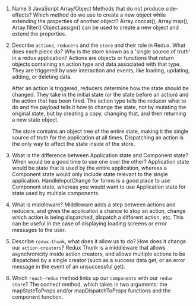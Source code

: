 1.  Name 3 JavaScript Array/Object Methods that do not produce side-effects? Which method do we use to create a new object while extending the properties of another object?
    Array.concat(), Array.map(), Array.filter()
    Object.assign() can be used to create a new object and extend the properties.

1.  Describe `actions`, `reducers` and the `store` and their role in Redux. What does each piece do? Why is the store known as a 'single source of truth' in a redux application?
    Actions are objects or functions that return objects containing an action type and data associated with that type. They are triggered by user interaction and events, like loading, updating, adding, or deleting data.

    After an action is triggered, reducers determine how the state should be changed. They take in the initial state (or the state before an action) and the action that has been fired. The action type tells the reducer what to do and the payload tells it how to change the state, not by mutating the original state, but by creating a copy, changing that, and then returning a new state object.

    The store contains an object tree of the entire state, making it the single source of truth for the application at all times. Dispatching an action is the only way to affect the state inside of the store. 

1.  What is the difference between Application state and Component state? When would be a good time to use one over the other?
    Application state would be state that is used by the entire application, whereas a Component state would only include state relevant to the single application. HandleInputChange for forms is a good place to use Component state, whereas you would want to use Application state for state used by multiple components.

1.  What is middleware?
    Middleware adds a step between actions and reducers, and gives the application a chance to stop an action, change which action is being dispatched, dispatch a different action, etc. This can be useful in the case of displaying loading screens or error messages to the user.
    
1.  Describe `redux-thunk`, what does it allow us to do? How does it change our `action-creators`?
    Redux Thunk is a middleware that allows asynchronicity inside action creators, and allows multiple actions to be dispatched by a single creator (such as a success data get, or an error message in the event of an unsuccessful get).

1.  Which `react-redux` method links up our `components` with our `redux store`?
    The connect method, which takes in two arguments: the mapStateToProps and/or mapDispatchToProps functions and the component function. 